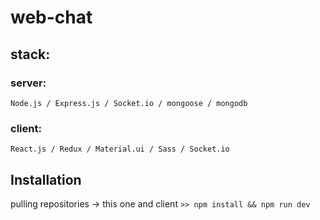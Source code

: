 # web-chat 
## stack:
### server:
`Node.js / Express.js / Socket.io / mongoose / mongodb`
### client:
`React.js / Redux / Material.ui / Sass / Socket.io`
## Installation
pulling repositories -> this one and client
`` >> npm install && npm run dev ``
